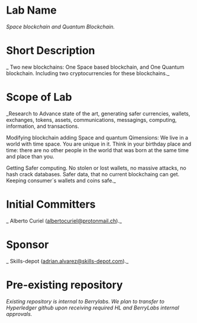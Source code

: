 # Lab Name
_Space blockchain and Quantum Blockchain._

# Short Description
_ Two new blockchains: One Space based blockchain, and One Quantum blockchain.
Including two cryptocurrencies for these blockchains._

# Scope of Lab
_Research to Advance state of the art, generating safer currencies, wallets, exchanges, tokens, assets, communications, messagings, computing, information, and transactions.

Modifying blockchain adding Space and quantum Qimensions: We live in a world with time space. You are unique in it. Think in your birthday place and time: there are no other people in the world that was born at the same time and place than you.

Getting Safer computing. No stolen or lost wallets, no massive attacks, no hash crack databases. Safer data, that no current blockchaing can get. Keeping consumer´s wallets and coins safe._

# Initial Committers
_ Alberto Curiel (albertocuriel@protonmail.ch)._

# Sponsor
_ Skills-depot (adrian.alvarez@skills-depot.com)._

# Pre-existing repository
_Existing repository is internal to Berrylabs. We plan to transfer to Hyperledger github upon receiving required HL and BerryLabs  internal approvals._
